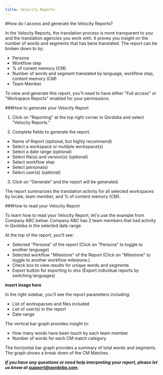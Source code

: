 ```yaml
---
title: Velocity Reports
---
```


#How do I access and generate the Velocity Reports?

In the Velocity Reports, the translation process is more transparent to you and the translation agencies you work with. It proves you insight on the number of words and segments that has bene translated. The report can be broken down to by:

- Persona
- Workflow step
- % of conent memory (CM)
- Number of words and segment translated by language, workflow step, content memory (CM)
- Team Member

To view and generate this report, you'll need to have either "Full access" or "Workspace Reports" enabled for your permissions.

###How to generate your Velocity Report

1. Click on "Reporting" at the top right corner in Qordoba and select "Velocity Reports."

2. Complete fields to generate the report.

  - Name of Report (optional, but highly recommend)
  - Select a workspace or multiple workspace(s)
  - Select a date range (optional)
  - Select file(s) and version(s) (optional)
  - Select workflow step
  - Select persona(s)
  - Select user(s) (optional)

3. Click on "Generate" and the report will be generated.

The report summarizes the translation activity for all selected workspaces by locale, team member, and % of content memory (CM).

###How to read your Velocity Report

To learn how to read your Velocity Report, let's use the example from Company ABC below. Company ABC has 2 team members that had activity in Qordoba in the selected date range.

At the top of the report, you'll see:

  - Selected "Persona" of the report (Click on "Persona" to toggle to another language)
  - Selected workflow "Milestone" of the Report (Click on "Milestone" to toggle to another workflow milestone.)
  - Check box to view results for unique words and segments
  - Export button for exporting to xlsx (Export individual reports by switching languages)
  
 **insert image here**

In the right sidebar, you'll see the report parameters including:

  - List of workspacses and files included
  - List of user(s) in the report
  - Date range
 

The vertical bar graph provides insight to:

  - How many words have been touch by each team member
  - Number of words for each CM match category

The horizontal bar graph provides a summary of total words and segments. The graph shows a break down of the CM Matches.

***If you have any questions or need help interpreting your report, please let us know at support@qordoba.com.***

